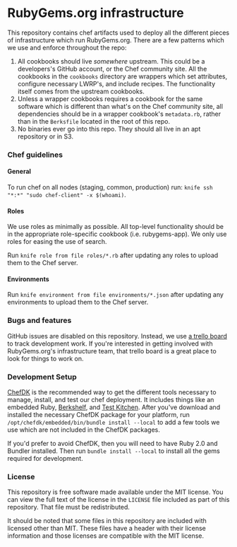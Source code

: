 # RubyGems.org infrastructure

This repository contains chef artifacts used to deploy all the different pieces of infrastructure which run RubyGems.org. There are a few patterns which we use and enforce throughout the repo:

1. All cookbooks should live *somewhere* upstream. This could be a developers's GitHub account, or the Chef community site. All the cookbooks in the `cookbooks` directory are wrappers which set attributes, configure necessary LWRP's, and include recipes. The functionality itself comes from the upstream cookbooks.
2. Unless a wrapper cookbooks requires a cookbook for the same software which is different than what's on the Chef community site, all dependencies should be in a wrapper cookbook's `metadata.rb`, rather than in the `Berksfile` located in the root of this repo.
3. No binaries ever go into this repo. They should all live in an apt repository or in S3.

### Chef guidelines

#### General
To run chef on all nodes (staging, common, production) run: `knife ssh "*:*" "sudo chef-client" -x $(whoami)`.

#### Roles
We use roles as minimally as possible. All top-level functionality should be in the appropriate role-specific cookbook (i.e. rubygems-app). We only use roles for easing the use of search.

Run `knife role from file roles/*.rb` after updating any roles to upload them to the Chef server.

#### Environments
Run `knife environment from file environments/*.json` after updating any environments to upload them to the Chef server.

### Bugs and features

GitHub issues are disabled on this repository. Instead, we use [a trello board](https://trello.com/b/cd2HqKnE/infrastructure) to track development work. If you're interested in getting involved with RubyGems.org's infrastructure team, that trello board is a great place to look for things to work on.

### Development Setup

[ChefDK](http://www.getchef.com/downloads/chef-dk) is the recommended way to get the different tools necessary to manage, install, and test our chef deployment. It includes things like an embedded Ruby, [Berkshelf](http://berkshelf.com/), and [Test Kitchen](http://kitchen.ci/). After you've download and installed the necessary ChefDK package for your platform, run `/opt/chefdk/embedded/bin/bundle install --local` to add a few tools we use which are not included in the ChefDK packages.

If you'd prefer to avoid ChefDK, then you will need to have Ruby 2.0 and Bundler installed. Then run `bundle install --local` to install all the gems required for development.

### License

This repository is free software made available under the MIT license. You can view the full text of the license in the `LICENSE` file included as part of this repository. That file must be redistributed.

It should be noted that some files in this repository are included with licensed other than MIT. These files have a header with their license information and those licenses are compatible with the MIT license.
